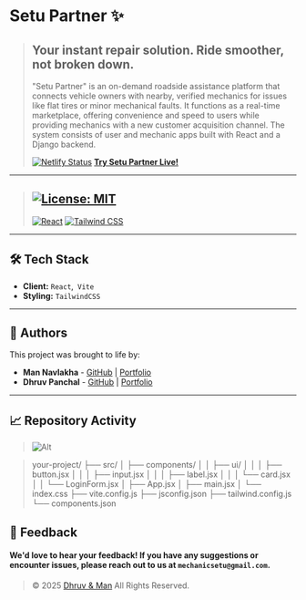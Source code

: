 # Setu Partner ✨



> ## Your instant repair solution. Ride smoother, not broken down. 
> "Setu Partner" is an on-demand roadside assistance platform that connects vehicle owners with nearby, verified mechanics for issues like flat tires or minor mechanical faults. It functions as a real-time marketplace, offering convenience and speed to users while providing mechanics with a new customer acquisition channel. The system consists of user and mechanic apps built with React and a Django backend.
> 
> [![Netlify Status](https://api.netlify.com/api/v1/badges/02d686a3-e570-4187-bb25-f411ad7ec6d6/deploy-status)](https://app.netlify.com/projects/setu-partner/deploys)
> **[Try Setu Partner Live\!](https://setu-partner.netlify.app/)**

 
 ----
> [![License: MIT](https://img.shields.io/badge/License-MIT-yellow.svg)](https://opensource.org/licenses/MIT)
> ---
> [![React](https://img.shields.io/badge/React-20232A?style=for-the-badge&logo=react&logoColor=61DAFB)](https://reactjs.org/)
> [![Tailwind CSS](https://img.shields.io/badge/Tailwind_CSS-38B2AC?style=for-the-badge&logo=tailwind-css&logoColor=white)](https://tailwindcss.com/)

-----

## 🛠️ Tech Stack

  - **Client:** `React`,` Vite`
  - **Styling:** `TailwindCSS`

-----

## 👥 Authors

This project was brought to life by:

  - **Man Navlakha** - [GitHub](https://github.com/man-navlakha) | [Portfolio](https://man-navlakha.netlify.app/)
  - **Dhruv Panchal** - [GitHub](https://github.com/Dhruv9512) | [Portfolio](https://dhruv-portfolio-y8kt.onrender.com)

----

## 📈 Repository Activity

> ![Alt](https://repobeats.axiom.co/api/embed/de4cf7816ee7077e7d887c620d88314ac5663b66.svg "Repobeats analytics image")

> 
> your-project/
> ├── src/
> │   ├── components/
> │   │   ├── ui/
> │   │   │   ├── button.jsx
> │   │   │   ├── input.jsx
> │   │   │   ├── label.jsx
> │   │   │   └── card.jsx
> │   │   └── LoginForm.jsx
> │   ├── App.jsx
> │   ├── main.jsx
> │   └── index.css
> ├── vite.config.js
> ├── jsconfig.json
> ├── tailwind.config.js
> └── components.json 
>
## 💬 Feedback

#### We'd love to hear your feedback\! If you have any suggestions or encounter issues, please reach out to us at `mechanicsetu@gmail.com`.

> © 2025 [Dhruv & Man](https://mechanicsetu.netlify.app/) All Rights Reserved.
